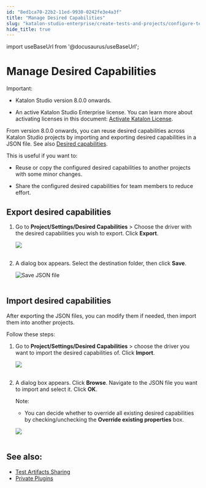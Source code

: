 ```yaml
---
id: "8ed1ca70-22b2-11ed-9930-0242fe3e4a3f"
title: "Manage Desired Capabilities"
slug: "katalon-studio-enterprise/create-tests-and-projects/configure-test-cases/desired-capabilities/manage-desired-capabilities"
hide_title: true
---
```

import useBaseUrl from '@docusaurus/useBaseUrl';


# <a id="id" class="anchor_top_offset"/><a id="ariaid-title1" class="anchor_top_offset"/>Manage Desired Capabilities

<div xmlns="http://www.w3.org/1999/xhtml" className="note important note_important"><span className="note__title">Important:</span> <ul className="ul"><li className="li"><p className="p">Katalon Studio version 8.0.0 onwards.</p></li><li className="li"><p className="p">An active
        Katalon Studio Enterprise license. You can learn more about
        activating licenses in this document: <a className="xref" href="/docs/products-and-licenses/katalon-studio-enterprise-and-runtime-engine-licenses/activate-katalon-license#id_2">Activate
          Katalon License</a>.</p></li></ul>
</div>
<p xmlns="http://www.w3.org/1999/xhtml" className="p">From version 8.0.0 onwards, you can reuse desired capabilities   across Katalon Studio projects by importing and exporting desired   capabilities in a JSON file. See also <a className="xref" href="/docs/katalon-studio-enterprise/create-tests-and-projects/configure-test-cases/desired-capabilities/introduction-to-desired-capabilities">Desired     capabilities</a>.</p> 
<div xmlns="http://www.w3.org/1999/xhtml" className="p">This is useful if you want to: <ul className="ul"><li className="li"><p className="p">Reuse or copy the configured
        desired capabilities to another projects with some minor changes.</p></li><li className="li"><p className="p">Share the configured desired capabilities for team members to
        reduce effort.</p></li></ul></div>

## <a id="id_1" class="anchor_top_offset"/>Export desired capabilities

<ol xmlns="http://www.w3.org/1999/xhtml" className="ol"><li className="li">     <p className="p">Go to <strong className="ph b">Project/Settings/Desired Capabilities</strong>       &gt; Choose the driver with the desired capabilities you wish to       export. Click <strong className="ph b">Export</strong>.</p>     <p className="p">       <img className="image" src={useBaseUrl("https://github.com/katalon-studio/docs-images/raw/master/katalon-studio/docs/project-settings-new-ui/KS-DC-Export-DC.png")} /><br /><br />     </p>   </li><li className="li">     <p className="p">A dialog box appears. Select the destination folder, then click       <strong className="ph b">Save</strong>.</p>     <p className="p">       <img className="image" src={useBaseUrl("https://github.com/katalon-studio/docs-images/raw/master/katalon-studio/docs/azure-devops/desired-capabilities-management/export-chrome-save.png")} width={400} alt="Save JSON file" /><br /><br />     </p>   </li></ol> 

## <a id="id_2" class="anchor_top_offset"/>Import desired capabilities

<p xmlns="http://www.w3.org/1999/xhtml" className="p">After exporting the JSON files, you can modify them if needed,   then import them into another projects.</p> 
<p xmlns="http://www.w3.org/1999/xhtml" className="p">Follow these steps:</p> 
<ol xmlns="http://www.w3.org/1999/xhtml" className="ol"><li className="li">     <p className="p">Go to <strong className="ph b">Project/Settings/Desired Capabilities</strong>       &gt; choose the driver you want to import the desired capabilities       of. Click <strong className="ph b">Import</strong>.</p>     <p className="p">       <img className="image" src={useBaseUrl("https://github.com/katalon-studio/docs-images/raw/master/katalon-studio/docs/project-settings-new-ui/KS-DC-Import-DC.png")} /><br /><br />     </p>   </li><li className="li">     <p className="p">A dialog box appears. Click <strong className="ph b">Browse</strong>. Navigate to       the JSON file you want to import and select it. Click       <strong className="ph b">OK</strong>.</p>     <div className="note note note_note"><span className="note__title">Note:</span>        <p className="p">       </p><div className="p"><ul className="ul"><li className="li"><p className="p">You can decide whether to override all existing desired               capabilities by checking/unchecking the <strong className="ph b">Override existing                 properties</strong> box.</p></li></ul></div>     </div>     <p className="p">       <img className="image" src={useBaseUrl("https://github.com/katalon-studio/docs-images/raw/master/katalon-studio/docs/azure-devops/desired-capabilities-management/chrome_dc.png")} width={500} /><br /><br />     </p>   </li></ol> 
    

## <a id="id_3" class="anchor_top_offset"/>See also:

    
      
<ul xmlns="http://www.w3.org/1999/xhtml" className="ul">   <li className="li">     <a className="xref" href="/docs/katalon-studio-enterprise/create-tests-and-projects/test-artifacts-sharing">Test       Artifacts Sharing</a>   </li>   <li className="li">     <a className="xref" href="/docs/katalon-studio-enterprise/extend-katalon-studio/katalon-studio-plugins/using-plugins#id_5">Private       Plugins</a>   </li> </ul> 
    
  
